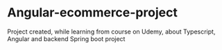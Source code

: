 # Angular-ecommerce-project

Project created, while learning from course on Udemy, about Typescript, Angular and backend Spring boot project
